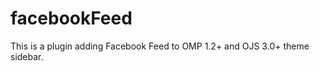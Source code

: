 facebookFeed
===============

This is a plugin adding Facebook Feed to OMP 1.2+ and OJS 3.0+ theme sidebar.
